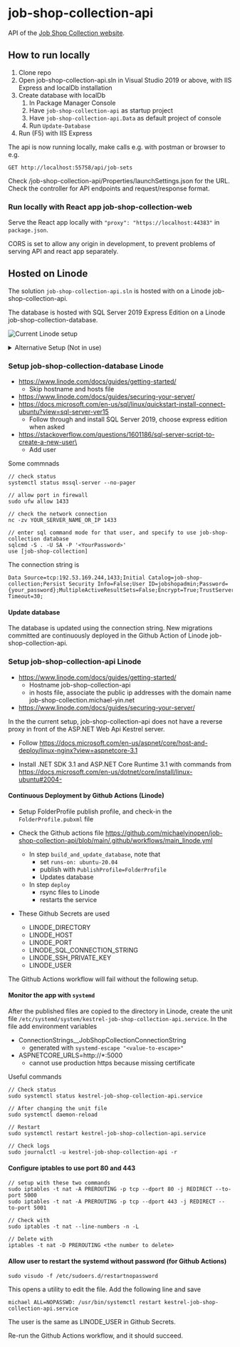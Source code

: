 # job-shop-collection-api
API of the [Job Shop Collection website](https://job-shop-collection.michael-yin.net).

## How to run locally
1. Clone repo
2. Open job-shop-collection-api.sln in Visual Studio 2019 or above, with IIS Express and localDb installation
3. Create database with localDb
    1. In Package Manager Console
    2. Have `job-shop-collection-api` as startup project
    3. Have `job-shop-collection-api.Data` as default project of console
    4. Run `Update-Database`
4. Run (F5) with IIS Express

The api is now running locally, make calls e.g. with postman or browser to e.g.
```
GET http://localhost:55758/api/job-sets
```
Check /job-shop-collection-api/Properties/launchSettings.json for the URL.\
Check the controller for API endpoints and request/response format.

### Run locally with React app job-shop-collection-web

Serve the React app locally with `"proxy": "https://localhost:44383"` in `package.json`.

CORS is set to allow any origin in development, to prevent problems of serving API and react app separately.

## Hosted on Linode
The solution `job-shop-collection-api.sln` is hosted with on a Linode job-shop-collection-api.

The database is hosted with SQL Server 2019 Express Edition on a Linode job-shop-collection-database.

![Current Linode setup](JobShopCollection_Linodes_Current_Setup.svg)

<details>
<Summary>Alternative Setup (Not in use)</summary>
To have HTTPS between web and api, we could add a Nginx reverse proxy in front of the Api application, so that it is easy to configure SSL certificates in Nginx configurations.

Using Nginx for the certificates would be easier than keeping the Api application's Kestrel Server as the public facing Edge Server.

![Alternative Linode setup](JobShopCollection_Linodes_Alternative_Setup.svg)

### SSL certificate for https from reverse proxy to api server
1. generate rootCA.key
```
openssl genrsa -out rootCA.key 4096
```

2. generate rootCA.crt
```
openssl req -x509 -new -nodes -key rootCA.key -sha256 -days 36500 -out rootCA.crt
```

3. generate webproxy.key
```
openssl genrsa -out webproxy.key 2048
```

4. generate webproxy.csr
```
openssl req -new -key webproxy.key -out webproxy.csr
```
with `job-shop-collection.michael-yin.net` as Common Name

5. generate webproxy.crt
```
openssl x509 -req -in webproxy.csr -CA rootCA.crt -CAkey rootCA.key -CAcreateserial -out webproxy.crt -days 36500 -sha256
```

6. generate api.key
```
openssl genrsa -out api.key 2048
```

7. generate api.csr
```
openssl req -new -key api.key -out api.csr
```
with `job-shop-collection.michael-yin.net` as Common Name

8. generate api.crt
```
openssl x509 -req -in api.csr -CA rootCA.crt -CAkey rootCA.key -CAcreateserial -out api.crt -days 36500 -sha256
```
</details>

### Setup job-shop-collection-database Linode
- https://www.linode.com/docs/guides/getting-started/
    - Skip hostname and hosts file
- https://www.linode.com/docs/guides/securing-your-server/
- https://docs.microsoft.com/en-us/sql/linux/quickstart-install-connect-ubuntu?view=sql-server-ver15
    - Follow through and install SQL Server 2019, choose express edition when asked
- https://stackoverflow.com/questions/1601186/sql-server-script-to-create-a-new-user\
    - Add user

Some commnads
```
// check status
systemctl status mssql-server --no-pager

// allow port in firewall
sudo ufw allow 1433

// check the network connection
nc -zv YOUR_SERVER_NAME_OR_IP 1433

// enter sql command mode for that user, and specify to use job-shop-collection database
sqlcmd -S . -U SA -P '<YourPassword>'
use [job-shop-collection]
```

The connection string is
```
Data Source=tcp:192.53.169.244,1433;Initial Catalog=job-shop-collection;Persist Security Info=False;User ID=jobshopadmin;Password={your_password};MultipleActiveResultSets=False;Encrypt=True;TrustServerCertificate=True;Connection Timeout=30;
```

#### Update database
The database is updated using the connection string. New migrations committed are continuously deployed in the Github Action of Linode job-shop-collection-api.

### Setup job-shop-collection-api Linode
- https://www.linode.com/docs/guides/getting-started/
    - Hostname job-shop-collection-api
    - in hosts file, associate the public ip addresses with the domain name job-shop-collection.michael-yin.net
- https://www.linode.com/docs/guides/securing-your-server/

In the the current setup, job-shop-collection-api does not have a reverse proxy in front of the ASP.NET Web Api Kestrel server.

- Follow https://docs.microsoft.com/en-us/aspnet/core/host-and-deploy/linux-nginx?view=aspnetcore-3.1

- Install .NET SDK 3.1 and ASP.NET Core Runtime 3.1 with commands from https://docs.microsoft.com/en-us/dotnet/core/install/linux-ubuntu#2004-

#### Continuous Deployment by Github Actions (Linode)

- Setup FolderProfile publish profile, and check-in the `FolderProfile.pubxml` file

- Check the Github actions file https://github.com/michaelyinopen/job-shop-collection-api/blob/main/.github/workflows/main_linode.yml
    - In step `build_and_update_database`, note that
        - set `runs-on: ubuntu-20.04`
        - publish with `PublishProfile=FolderProfile`
        - Updates database
    - In step `deploy`
        - rsync files to Linode
        - restarts the service
- These Github Secrets are used
    - LINODE_DIRECTORY
    - LINODE_HOST
    - LINODE_PORT
    - LINODE_SQL_CONNECTION_STRING
    - LINODE_SSH_PRIVATE_KEY
    - LINODE_USER

The Github Actions workflow will fail without the following setup.

#### Monitor the app with `systemd`
After the published files are copied to the directory in Linode, create the unit file `/etc/systemd/system/kestrel-job-shop-collection-api.service`. In the file add environment variables
- ConnectionStrings__JobShopCollectionConnectionString
    - generated with `systemd-escape "<value-to-escape>"`
- ASPNETCORE_URLS=http://*:5000
    - cannot use production https because missing certificate

Useful commands
```
// Check status
sudo systemctl status kestrel-job-shop-collection-api.service

// After changing the unit file
sudo systemctl daemon-reload

// Restart
sudo systemctl restart kestrel-job-shop-collection-api.service

// Check logs
sudo journalctl -u kestrel-job-shop-collection-api -r
```

#### Configure iptables to use port 80 and 443
```
// setup with these two commands
sudo iptables -t nat -A PREROUTING -p tcp --dport 80 -j REDIRECT --to-port 5000
sudo iptables -t nat -A PREROUTING -p tcp --dport 443 -j REDIRECT --to-port 5001

// Check with
sudo iptables -t nat --line-numbers -n -L

// Delete with
iptables -t nat -D PREROUTING <the number to delete>
```

#### Allow user to restart the systemd without password (for Github Actions)
```
sudo visudo -f /etc/sudoers.d/restartnopassword
```
This opens a utility to edit the file. Add the following line and save
```
michael ALL=NOPASSWD: /usr/bin/systemctl restart kestrel-job-shop-collection-api.service
```
The user is the same as LINODE_USER in Github Secrets.

Re-run the Github Actions workflow, and it should succeed.
